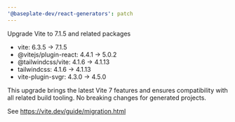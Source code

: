 ```yaml
---
'@baseplate-dev/react-generators': patch
---
```


Upgrade Vite to 7.1.5 and related packages

- vite: 6.3.5 → 7.1.5
- @vitejs/plugin-react: 4.4.1 → 5.0.2
- @tailwindcss/vite: 4.1.6 → 4.1.13
- tailwindcss: 4.1.6 → 4.1.13
- vite-plugin-svgr: 4.3.0 → 4.5.0

This upgrade brings the latest Vite 7 features and ensures compatibility with all related build tooling. No breaking changes for generated projects.

See https://vite.dev/guide/migration.html
